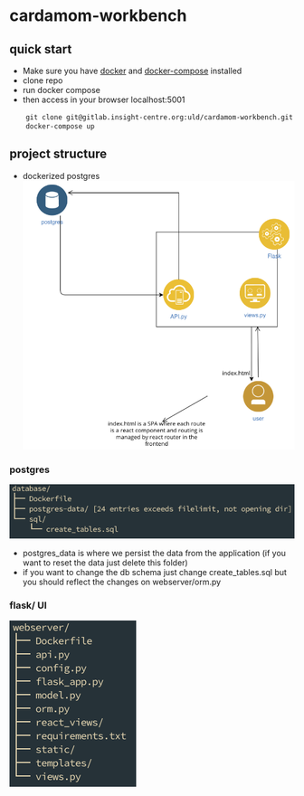 # cardamom-workbench


## quick start

- Make sure you have [docker](https://docs.docker.com/engine/install/) and [docker-compose](https://docs.docker.com/compose/install/) installed
- clone repo
- run docker compose
- then access in your browser localhost:5001

```
    git clone git@gitlab.insight-centre.org:uld/cardamom-workbench.git
    docker-compose up
```

## project structure


- dockerized postgres
![system design](docs/system_design.png)


### postgres
![postgres folders](docs/postgres_folders.png)

- postgres_data is where we persist the data from the application (if you want to reset the data just delete this folder)
- if you want to change the db schema just change create_tables.sql but you should reflect the changes on webserver/orm.py


### flask/ UI 
![flask_folders](docs/flask_folders.png)
